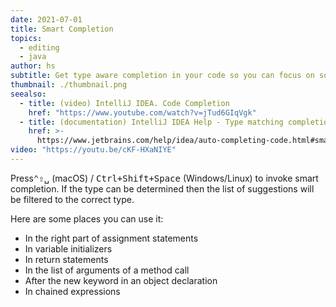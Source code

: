 ```yaml
---
date: 2021-07-01
title: Smart Completion
topics:
  - editing
  - java
author: hs
subtitle: Get type aware completion in your code so you can focus on solving problems.
thumbnail: ./thumbnail.png
seealso:
  - title: (video) IntelliJ IDEA. Code Completion
    href: "https://www.youtube.com/watch?v=jTud6GIqVgk"
  - title: (documentation) IntelliJ IDEA Help - Type matching completion
    href: >-
      https://www.jetbrains.com/help/idea/auto-completing-code.html#smart_type_matching_completion
video: "https://youtu.be/cKF-HXaNIYE"
---
```


Press<kbd>⌃⇧␣</kbd> (macOS) / <kbd>Ctrl+Shift+Space</kbd> (Windows/Linux) to invoke smart completion. If the type can be determined then the list of suggestions will be filtered to the correct type.

Here are some places you can use it:

- In the right part of assignment statements
- In variable initializers
- In return statements
- In the list of arguments of a method call
- After the new keyword in an object declaration
- In chained expressions
